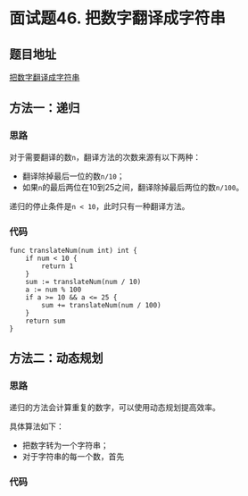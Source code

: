 # 面试题46. 把数字翻译成字符串

## 题目地址

[把数字翻译成字符串](https://leetcode-cn.com/problems/ba-shu-zi-fan-yi-cheng-zi-fu-chuan-lcof/)

## 方法一：递归

### 思路

对于需要翻译的数`n`，翻译方法的次数来源有以下两种：
* 翻译除掉最后一位的数`n/10`；
* 如果`n`的最后两位在10到25之间，翻译除掉最后两位的数`n/100`。

递归的停止条件是`n < 10`，此时只有一种翻译方法。

### 代码

```Golang
func translateNum(num int) int {
    if num < 10 {
        return 1
    } 
    sum := translateNum(num / 10)
    a := num % 100
    if a >= 10 && a <= 25 {
        sum += translateNum(num / 100)
    }
    return sum
}
```

## 方法二：动态规划

### 思路

递归的方法会计算重复的数字，可以使用动态规划提高效率。

具体算法如下：
* 把数字转为一个字符串；
* 对于字符串的每一个数，首先

### 代码


